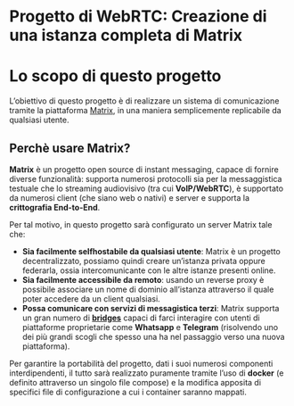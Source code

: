# Progetto di WebRTC: Creazione di una istanza completa di Matrix

# Lo scopo di questo progetto

L’obiettivo di questo progetto è di realizzare un sistema di comunicazione tramite la piattaforma [Matrix](https://matrix.org/), in una maniera semplicemente replicabile da qualsiasi utente.

## Perchè usare Matrix?

**Matrix** è un progetto open source di instant messaging, capace di fornire diverse funzionalità: supporta numerosi protocolli sia per la messaggistica testuale che lo streaming audiovisivo (tra cui **VoIP/WebRTC**), è supportato da numerosi client (che siano web o nativi) e server e supporta la **crittografia End-to-End**.

Per tal motivo, in questo progetto sarà configurato un server Matrix tale che:

- **Sia facilmente selfhostabile da qualsiasi utente**: Matrix è un progetto decentralizzato, possiamo quindi creare un’istanza privata oppure federarla, ossia intercomunicante con le altre istanze presenti online.
- **Sia facilmente accessibile da remoto**: usando un reverse proxy è possibile associare un nome di dominio all’istanza attraverso il quale poter accedere da un client qualsiasi.
- **Possa comunicare con servizi di messagistica terzi**: Matrix supporta un gran numero di [**bridges**](https://matrix.org/ecosystem/bridges/) capaci di farci interagire con utenti di piattaforme proprietarie come **Whatsapp** e **Telegram** (risolvendo uno dei più grandi scogli che spesso una ha nel passaggio verso una nuova piattaforma).

Per garantire la portabilità del progetto, dati i suoi numerosi componenti interdipendenti, il tutto sarà realizzato puramente tramite l’uso di **docker** (e definito attraverso un singolo file compose) e la modifica apposita di specifici file di configurazione a cui i container saranno mappati.